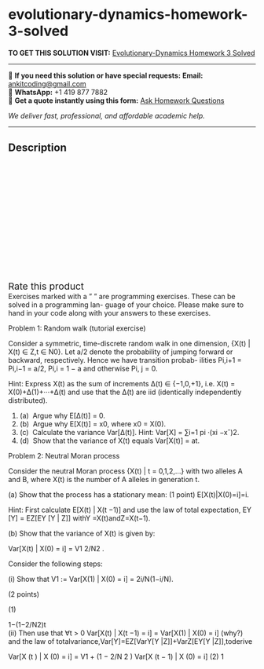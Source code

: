 # evolutionary-dynamics-homework-3-solved
**TO GET THIS SOLUTION VISIT:** [Evolutionary-Dynamics Homework 3 Solved](https://www.ankitcodinghub.com/product/evolutionary-dynamics-homework-3-solved/)


---

📩 **If you need this solution or have special requests:** **Email:** ankitcoding@gmail.com  
📱 **WhatsApp:** +1 419 877 7882  
📄 **Get a quote instantly using this form:** [Ask Homework Questions](https://www.ankitcodinghub.com/services/ask-homework-questions/)

*We deliver fast, professional, and affordable academic help.*

---

<h2>Description</h2>



<div class="kk-star-ratings kksr-auto kksr-align-center kksr-valign-top" data-payload="{&quot;align&quot;:&quot;center&quot;,&quot;id&quot;:&quot;101641&quot;,&quot;slug&quot;:&quot;default&quot;,&quot;valign&quot;:&quot;top&quot;,&quot;ignore&quot;:&quot;&quot;,&quot;reference&quot;:&quot;auto&quot;,&quot;class&quot;:&quot;&quot;,&quot;count&quot;:&quot;0&quot;,&quot;legendonly&quot;:&quot;&quot;,&quot;readonly&quot;:&quot;&quot;,&quot;score&quot;:&quot;0&quot;,&quot;starsonly&quot;:&quot;&quot;,&quot;best&quot;:&quot;5&quot;,&quot;gap&quot;:&quot;4&quot;,&quot;greet&quot;:&quot;Rate this product&quot;,&quot;legend&quot;:&quot;0\/5 - (0 votes)&quot;,&quot;size&quot;:&quot;24&quot;,&quot;title&quot;:&quot;Evolutionary-Dynamics Homework 3 Solved&quot;,&quot;width&quot;:&quot;0&quot;,&quot;_legend&quot;:&quot;{score}\/{best} - ({count} {votes})&quot;,&quot;font_factor&quot;:&quot;1.25&quot;}">

<div class="kksr-stars">

<div class="kksr-stars-inactive">
            <div class="kksr-star" data-star="1" style="padding-right: 4px">


<div class="kksr-icon" style="width: 24px; height: 24px;"></div>
        </div>
            <div class="kksr-star" data-star="2" style="padding-right: 4px">


<div class="kksr-icon" style="width: 24px; height: 24px;"></div>
        </div>
            <div class="kksr-star" data-star="3" style="padding-right: 4px">


<div class="kksr-icon" style="width: 24px; height: 24px;"></div>
        </div>
            <div class="kksr-star" data-star="4" style="padding-right: 4px">


<div class="kksr-icon" style="width: 24px; height: 24px;"></div>
        </div>
            <div class="kksr-star" data-star="5" style="padding-right: 4px">


<div class="kksr-icon" style="width: 24px; height: 24px;"></div>
        </div>
    </div>

<div class="kksr-stars-active" style="width: 0px;">
            <div class="kksr-star" style="padding-right: 4px">


<div class="kksr-icon" style="width: 24px; height: 24px;"></div>
        </div>
            <div class="kksr-star" style="padding-right: 4px">


<div class="kksr-icon" style="width: 24px; height: 24px;"></div>
        </div>
            <div class="kksr-star" style="padding-right: 4px">


<div class="kksr-icon" style="width: 24px; height: 24px;"></div>
        </div>
            <div class="kksr-star" style="padding-right: 4px">


<div class="kksr-icon" style="width: 24px; height: 24px;"></div>
        </div>
            <div class="kksr-star" style="padding-right: 4px">


<div class="kksr-icon" style="width: 24px; height: 24px;"></div>
        </div>
    </div>
</div>


<div class="kksr-legend" style="font-size: 19.2px;">
            <span class="kksr-muted">Rate this product</span>
    </div>
    </div>
<div class="page" title="Page 1">
<div class="layoutArea">
<div class="column">
Exercises marked with a ” ” are programming exercises. These can be solved in a programming lan- guage of your choice. Please make sure to hand in your code along with your answers to these exercises.

Problem 1: Random walk (tutorial exercise)

Consider a symmetric, time-discrete random walk in one dimension, {X(t) | X(t) ∈ Z,t ∈ N0}. Let a/2 denote the probability of jumping forward or backward, respectively. Hence we have transition probab- ilities Pi,i+1 = Pi,i−1 = a/2, Pi,i = 1 − a and otherwise Pi, j = 0.

Hint: Express X(t) as the sum of increments ∆(t) ∈ {−1,0,+1}, i.e. X(t) = X(0)+∆(1)+···+∆(t) and use that the ∆(t) are iid (identically independently distributed).

<ol>
<li>(a) &nbsp;Argue why E[∆(t)] = 0.</li>
<li>(b) &nbsp;Argue why E[X(t)] = x0, where x0 = X(0).</li>
<li>(c) &nbsp;Calculate the variance Var[∆(t)]. Hint: Var[X] = ∑i=1 pi ·(xi −xˆ)2.</li>
<li>(d) &nbsp;Show that the variance of X(t) equals Var[X(t)] = at.</li>
</ol>
Problem 2: Neutral Moran process

Consider the neutral Moran process {X(t) | t = 0,1,2,…} with two alleles A and B, where X(t) is the number of A alleles in generation t.

(a) Show that the process has a stationary mean: (1 point) E[X(t)|X(0)=i]=i.

Hint: First calculate E[X(t) | X(t −1)] and use the law of total expectation, EY [Y] = EZ[EY [Y | Z]] withY =X(t)andZ=X(t−1).

</div>
</div>
<div class="layoutArea">
<div class="column">
(b) Show that the variance of X(t) is given by:

Var[X(t) | X(0) = i] = V1 2/N2 .

Consider the following steps:

(i) Show that V1 := Var[X(1) | X(0) = i] = 2i/N(1−i/N).

</div>
<div class="column">
(2 points)

(1)

</div>
</div>
<div class="layoutArea">
<div class="column">
1−(1−2/N2)t

</div>
</div>
<div class="layoutArea">
<div class="column">
(ii) Then use that ∀t &gt; 0 Var[X(t) | X(t −1) = i] = Var[X(1) | X(0) = i] (why?) and the law of totalvariance,Var[Y]=EZ[VarY[Y |Z]]+VarZ[EY[Y |Z]],toderive

Var[X (t ) | X (0) = i] = V1 + (1 − 2/N 2 ) Var[X (t − 1) | X (0) = i] (2) 1

</div>
</div>
</div>
<div class="page" title="Page 2"></div>
